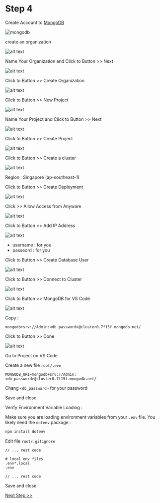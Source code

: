 # Step 4

Create Account to [MongoDB](https://www.mongodb.com/)

![mongodb](src/mongodb.png)

create an organization

![alt text](src/mongodb-step2.png)

Name Your Organization and Click to Button >> Next

![alt text](src/mongodb-step3.png)

Click to Button >> Create Organization

![alt text](src/mongodb-step4.png)

Click to Button >> New Project

![alt text](src/mongodb-step5.png)

Name Your Project and Click to Button >> Next

![alt text](src/mongodb-step6.png)

Click to Button >> Create Project

![alt text](src/mongodb-step7.png)

Click to Button >> Create a cluster

![alt text](src/mongodb-step8.png)

Region : Singapore (ap-southeast-1)

Click to Button >> Create Deployment

![alt text](src/mongodb-step9.png)

Click >> Allow Access from Anyware

![alt text](src/mongodb-step10.png)

Click to Button >> Add IP Address

![alt text](src/mongodb-step11.png)

- username : for you
- passeord : for you

Click to Button >> Create Database User

![alt text](src/mongodb-step12.png)

Click to Button >> Connect to Cluster

![alt text](src/mongodb-step13.png)

Click to Button >> MongoDB for VS Code

![alt text](src/mongodb-step14.png)

Copy :

`mongodb+srv://Admin:<db_password>@cluster0.7f15f.mongodb.net/`

Click to Button >> Done

![alt text](src/mongodb-step15.png)

Go to Project on VS Code

Create a new file `root/.evn`

~~~evn
MONGODB_URI=mongodb+srv://Admin:<db_password>@cluster0.7f15f.mongodb.net/
~~~

Chang `<db_password>` for your password

Save and close

Verify Environment Variable Loading :

Make sure you are loading environment variables from your `.env` file. You likely need the `dotenv` package :

~~~bash
npm install dotenv
~~~

Edit file `root/.gitignore`

~~~.gitignore
// ... rest code

# local env files
.env*.local
.env

// ... rest code
~~~

Save and close

[Next Step >>](step5.md)
